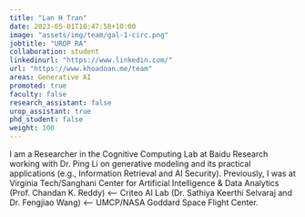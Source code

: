 ```yaml
---
title: "Lan H Tran"
date: 2023-05-01T10:47:58+10:00
image: "assets/img/team/gal-1-circ.png"
jobtitle: "UROP RA"
collaboration: student
linkedinurl: "https://www.linkedin.com/"
url: "https://www.khoadoan.me/team"
areas: Generative AI
promoted: true
faculty: false
research_assistant: false
urop_assistant: true
phd_student: false
weight: 100
---
```


I am a Researcher in the Cognitive Computing Lab at Baidu Research working with Dr. Ping Li on generative modeling and its practical applications (e.g., Information Retrieval and AI Security). Previously, I was at Virginia Tech/Sanghani Center for Artificial Intelligence & Data Analytics (Prof. Chandan K. Reddy) ⟵ Criteo AI Lab (Dr. Sathiya Keerthi Selvaraj and Dr. Fengjiao Wang) ⟵ UMCP/NASA Goddard Space Flight Center. 
